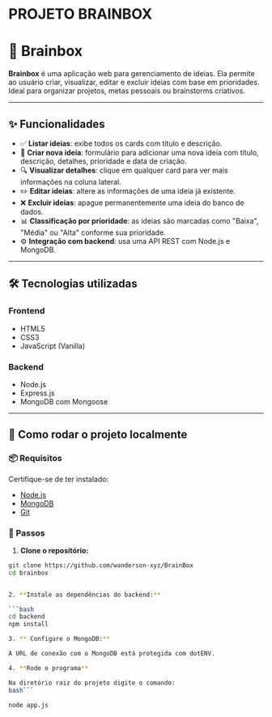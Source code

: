 # PROJETO BRAINBOX

# 🧠 Brainbox

**Brainbox** é uma aplicação web para gerenciamento de ideias. Ela permite ao usuário criar, visualizar, editar e excluir ideias com base em prioridades. Ideal para organizar projetos, metas pessoais ou brainstorms criativos.

---

## ✨ Funcionalidades

- ✅ **Listar ideias**: exibe todos os cards com título e descrição.
- 📝 **Criar nova ideia**: formulário para adicionar uma nova ideia com título, descrição, detalhes, prioridade e data de criação.
- 🔍 **Visualizar detalhes**: clique em qualquer card para ver mais informações na coluna lateral.
- ✏️ **Editar ideias**: altere as informações de uma ideia já existente.
- ❌ **Excluir ideias**: apague permanentemente uma ideia do banco de dados.
- 📊 **Classificação por prioridade**: as ideias são marcadas como "Baixa", "Média" ou "Alta" conforme sua prioridade.
- ⚙️ **Integração com backend**: usa uma API REST com Node.js e MongoDB.

---

## 🛠️ Tecnologias utilizadas

### Frontend

- HTML5
- CSS3
- JavaScript (Vanilla)

### Backend

- Node.js
- Express.js
- MongoDB com Mongoose

---

## 🚀 Como rodar o projeto localmente

### 📦 Requisitos

Certifique-se de ter instalado:

- [Node.js](https://nodejs.org/)
- [MongoDB](https://www.mongodb.com/)
- [Git](https://git-scm.com/)

### 🧰 Passos

1. **Clone o repositório:**

```bash
git clone https://github.com/wanderson-xyz/BrainBox
cd brainbox


2. **Instale as dependências do backend:**

```bash
cd backend
npm install

3. ** Configure o MongoDB:**

A URL de conexão com o MongoDB está protegida com dotENV.

4. **Rode o programa**

Na diretório raiz do projeto digite o comando:
bash```

node app.js

